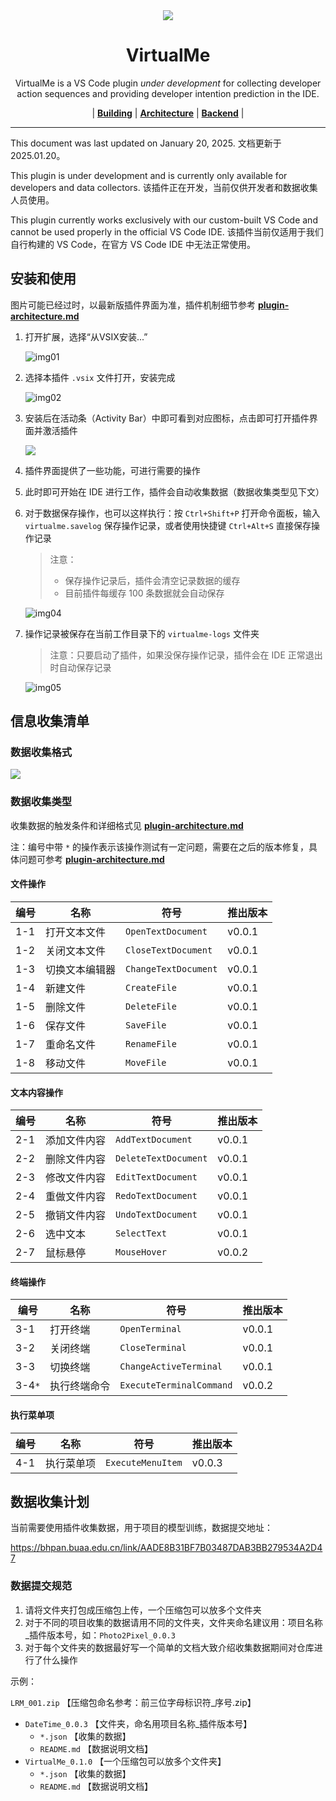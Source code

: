 <div align="center" >
<img src="./res/img/banner2.png"/>
</div>


<h1 align="center">VirtualMe</h1>

<div align="center" >
<p>VirtualMe is a VS Code plugin <i>under development</i> for collecting developer action sequences and providing developer intention prediction in the IDE.</p></div>
<div align="center" >
<p>

| <a href="https://github.com/iseg-ide-sub1/virtual-me/blob/main/res/docs/building.md"><b>Building</b></a> | <a href="https://github.com/iseg-ide-sub1/virtual-me/blob/main/res/docs/plugin-architecture-v2.md"><b>Architecture</b></a> | <a href="https://github.com/iseg-ide-sub1/virtualme-backend"><b>Backend</b></a> |
</p>
</div>

<hr>

This document was last updated on January 20, 2025.
文档更新于 2025.01.20。

This plugin is under development and is currently only available for developers and data collectors.
该插件正在开发，当前仅供开发者和数据收集人员使用。

This plugin currently works exclusively with our custom-built VS Code and cannot be used properly in the official VS Code IDE.
该插件当前仅适用于我们自行构建的 VS Code，在官方 VS Code IDE 中无法正常使用。


## 安装和使用

图片可能已经过时，以最新版插件界面为准，插件机制细节参考 [**plugin-architecture.md**](./res/docs/plugin-architecture-v2.md)

1. 打开扩展，选择“从VSIX安装...”

   ![img01](./res/img/guide/01.png)
   
2. 选择本插件 `.vsix` 文件打开，安装完成

   ![img02](./res/img/guide/02.png)
   
3. 安装后在活动条（Activity Bar）中即可看到对应图标，点击即可打开插件界面并激活插件
   
   ![](./res/img/guide/03.png)
   
4. 插件界面提供了一些功能，可进行需要的操作
   
5. 此时即可开始在 IDE 进行工作，插件会自动收集数据（数据收集类型见下文）

6. 对于数据保存操作，也可以这样执行：按 `Ctrl+Shift+P` 打开命令面板，输入 `virtualme.savelog` 保存操作记录，或者使用快捷键 `Ctrl+Alt+S` 直接保存操作记录
   > 注意：
   >
   > - 保存操作记录后，插件会清空记录数据的缓存
   > - 目前插件每缓存 100 条数据就会自动保存
   
   ![img04](./res/img/guide/04.png)
   
7. 操作记录被保存在当前工作目录下的 `virtualme-logs` 文件夹

   > 注意：只要启动了插件，如果没保存操作记录，插件会在 IDE 正常退出时自动保存记录

   ![img05](./res/img/guide/05.png)

## 信息收集清单

### 数据收集格式

![](./res/raw/log-item-surface.png)

### 数据收集类型

收集数据的触发条件和详细格式见 [**plugin-architecture.md**](./res/docs/plugin-architecture-v2.md)

注：编号中带 `*` 的操作表示该操作测试有一定问题，需要在之后的版本修复，具体问题可参考 [**plugin-architecture.md**](./res/docs/plugin-architecture-v2.md)

#### 文件操作

| 编号 | 名称           | 符号                 | 推出版本 |
| ---- | -------------- | -------------------- | -------- |
| 1-1  | 打开文本文件   | `OpenTextDocument`   | v0.0.1   |
| 1-2  | 关闭文本文件   | `CloseTextDocument`  | v0.0.1   |
| 1-3  | 切换文本编辑器 | `ChangeTextDocument` | v0.0.1   |
| 1-4  | 新建文件       | `CreateFile`         | v0.0.1   |
| 1-5  | 删除文件       | `DeleteFile`         | v0.0.1   |
| 1-6  | 保存文件       | `SaveFile`           | v0.0.1   |
| 1-7  | 重命名文件     | `RenameFile`         | v0.0.1   |
| 1-8  | 移动文件       | `MoveFile`           | v0.0.1   |

#### 文本内容操作

| 编号 | 名称         | 符号                 | 推出版本 |
| ---- | ------------ | -------------------- | -------- |
| 2-1  | 添加文件内容 | `AddTextDocument`    | v0.0.1   |
| 2-2  | 删除文件内容 | `DeleteTextDocument` | v0.0.1   |
| 2-3  | 修改文件内容 | `EditTextDocument`   | v0.0.1   |
| 2-4  | 重做文件内容 | `RedoTextDocument`   | v0.0.1   |
| 2-5  | 撤销文件内容 | `UndoTextDocument`   | v0.0.1   |
| 2-6  | 选中文本     | `SelectText`         | v0.0.1   |
| 2-7  | 鼠标悬停     | `MouseHover`         | v0.0.2   |

#### 终端操作

| 编号   | 名称         | 符号                     | 推出版本 |
| ------ | ------------ | ------------------------ | -------- |
| 3-1    | 打开终端     | `OpenTerminal`           | v0.0.1   |
| 3-2    | 关闭终端     | `CloseTerminal`          | v0.0.1   |
| 3-3    | 切换终端     | `ChangeActiveTerminal`   | v0.0.1   |
| 3-4`*` | 执行终端命令 | `ExecuteTerminalCommand` | v0.0.2   |

#### 执行菜单项

| 编号 | 名称       | 符号              | 推出版本 |
| ---- | ---------- | ----------------- | -------- |
| 4-1  | 执行菜单项 | `ExecuteMenuItem` | v0.0.3   |

## 数据收集计划

当前需要使用插件收集数据，用于项目的模型训练，数据提交地址：

https://bhpan.buaa.edu.cn/link/AADE8B31BF7B03487DAB3BB279534A2D47

### 数据提交规范

1. 请将文件夹打包成压缩包上传，一个压缩包可以放多个文件夹
2. 对于不同的项目收集的数据请用不同的文件夹，文件夹命名建议用：项目名称_插件版本号，如：`Photo2Pixel_0.0.3`
3. 对于每个文件夹的数据最好写一个简单的文档大致介绍收集数据期间对仓库进行了什么操作

示例：

`LRM_001.zip` 【压缩包命名参考：前三位字母标识符_序号.zip】

- `DateTime_0.0.3` 【文件夹，命名用项目名称_插件版本号】
     - `*.json` 【收集的数据】
     - `README.md` 【数据说明文档】
- `VirtualMe_0.1.0` 【一个压缩包可以放多个文件夹】
  - `*.json` 【收集的数据】
  - `README.md` 【数据说明文档】
